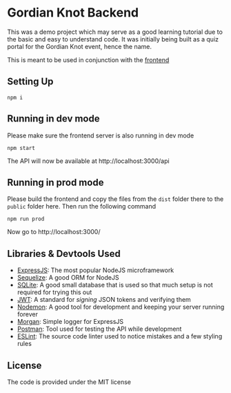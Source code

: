 # Gordian Knot Backend

This was a demo project which may serve as a good learning tutorial due to the basic and easy to understand code. It was initially being built as a quiz portal for the Gordian Knot event, hence the name.

This is meant to be used in conjunction with the [frontend](https://github.com/meghprkh/gordian-knot-frontend)

## Setting Up
```
npm i
```

## Running in dev mode
Please make sure the frontend server is also running in dev mode
```
npm start
```
The API will now be available at http://localhost:3000/api

## Running in prod mode
Please build the frontend and copy the files from the `dist` folder there to the `public` folder here. Then run the following command
```
npm run prod
```
Now go to http://localhost:3000/

## Libraries & Devtools Used
- [ExpressJS](http://www.expressjs.com/): The most popular NodeJS microframework
- [Sequelize](http://docs.sequelizejs.com/en/latest/): A good ORM for NodeJS
- [SQLite](https://sqlite.org/): A good small database that is used so that much setup is not required for trying this out
- [JWT](https://jwt.io/): A standard for *signing* JSON tokens and verifying them
- [Nodemon](https://github.com/remy/nodemon): A good tool for development and keeping your server running forever
- [Morgan](https://github.com/expressjs/morgan): Simple logger for ExpressJS
- [Postman](https://www.getpostman.com/): Tool used for testing the API while development
- [ESLint](http://www.eslint.org/): The source code linter used to notice mistakes and a few styling rules

## License
The code is provided under the MIT license
